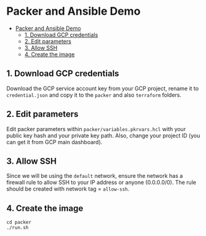 # Packer and Ansible Demo

- [Packer and Ansible Demo](#packer-and-ansible-demo)
  - [1. Download GCP credentials](#1-download-gcp-credentials)
  - [2. Edit parameters](#2-edit-parameters)
  - [3. Allow SSH](#3-allow-ssh)
  - [4. Create the image](#4-create-the-image)

## 1. Download GCP credentials

Download the GCP service account key from your GCP project, rename it to `credential.json` and copy it to the `packer` and also `terraform` folders.

## 2. Edit parameters

Edit packer parameters within `packer/variables.pkrvars.hcl` with your public key hash and your private key path. Also, change your project ID (you can get it from GCP main dashboard).

## 3. Allow SSH

Since we will be using the `default` network, ensure the network has a firewall rule to allow SSH to your IP address or anyone (0.0.0.0/0). The rule should be created with network tag = `allow-ssh`.

## 4. Create the image

```
cd packer
./run.sh
```
